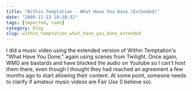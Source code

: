 ```yaml
---
title: "Within Temptation - What Have You Done (Extended)"
date: "2009-11-13 18:38:32"
tags: [imported, todo]
category: blog
slug: within_temptation_what_have_you_done_extended
---
```


I did a music video using the extended version of Within Temptation's "What Have You Done," again using scenes from Twilight. Once again, WMG are bastards and have blocked the audio on Youtube so I can't host them there, even though I thought they had reached an agreement a few months ago to start allowing their content. At some point, someone needs to clarify if amateur music videos are Fair Use (I believe so).
